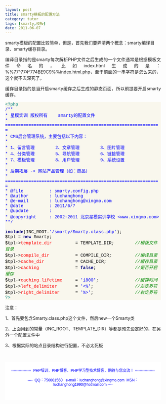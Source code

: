 ```yaml
---
layout: post
title: smarty模板的配置方法
category: tutor
tags: [smarty,模板]
date: 2011-06-07
---
```

<p>smarty模板的配置比较简单，但是，首先我们要弄清两个概念：smarty编译目录、smarty缓存目录。</p>
<p style="text-align: justify;">编译目录指的是smarty每次解析PHP文件之后生成的一个文件通常是根据模板文件命名的，比如index.html生成的是：%%77^774^774BE9C9%%index.html.php，至于前面的一串字符是怎么来的，这个就不去深究了。</p>
<p style="text-align: justify;">缓存目录指的是当开启smarty缓存之后生成的静态页面，所以前提要开启smarty缓存。</p>
<div id="codee_html" style="background-color: rgb(249, 247, 237);">
<div class="source" style="font-family: &quot;[object HTMLOptionElement]&quot;,&quot;Consolas&quot;,&quot;Lucida Console&quot;,&quot;Courier New&quot;; color: rgb(0, 0, 0); background-color: rgb(249, 247, 237);"><span style="color: rgb(0, 128, 128);">&lt;?php</span><br />
<span style="color: rgb(0, 0, 255);">/**</span><br />
<span style="color: rgb(0, 0, 255);"> * 星模实训 版权所有&nbsp;&nbsp;&nbsp; smarty的配置文件&nbsp;&nbsp;&nbsp;&nbsp;&nbsp;&nbsp;&nbsp;&nbsp;&nbsp;&nbsp;&nbsp;&nbsp; </span><br />
<span style="color: rgb(0, 0, 255);"> * ============================================================</span><br />
<span style="color: rgb(0, 0, 255);"> * CMS后台管理系统，主要包括以下内容：</span><br />
<span style="color: rgb(0, 0, 255);"> *</span><br />
<span style="color: rgb(0, 0, 255);"> * 1、留言管理&nbsp;&nbsp;&nbsp;&nbsp;&nbsp;&nbsp;&nbsp; 2、文章管理&nbsp;&nbsp;&nbsp;&nbsp;&nbsp;&nbsp;&nbsp; 3、图片管理</span><br />
<span style="color: rgb(0, 0, 255);"> * 4、分类管理&nbsp;&nbsp;&nbsp;&nbsp;&nbsp;&nbsp;&nbsp; 5、导航管理&nbsp;&nbsp;&nbsp;&nbsp;&nbsp;&nbsp;&nbsp; 6、链接管理</span><br />
<span style="color: rgb(0, 0, 255);"> * 7、模板管理&nbsp;&nbsp;&nbsp;&nbsp;&nbsp;&nbsp;&nbsp; 8、用户管理&nbsp;&nbsp;&nbsp;&nbsp;&nbsp;&nbsp;&nbsp; 9、系统设置</span><br />
<span style="color: rgb(0, 0, 255);"> *</span><br />
<span style="color: rgb(0, 0, 255);"> * 后期拓展 -&gt; 网站产品管理（如：商品）</span><br />
<span style="color: rgb(0, 0, 255);"> * ============================================================</span><br />
<span style="color: rgb(0, 0, 255);"> * @file&nbsp;&nbsp;&nbsp;&nbsp;&nbsp;&nbsp;&nbsp;&nbsp;&nbsp; : smarty.config.php</span><br />
<span style="color: rgb(0, 0, 255);"> * @author&nbsp;&nbsp;&nbsp;&nbsp;&nbsp;&nbsp;&nbsp; : luchanghong</span><br />
<span style="color: rgb(0, 0, 255);"> * @e-mail&nbsp;&nbsp;&nbsp;&nbsp;&nbsp;&nbsp;&nbsp; : luchanghong@xingmo.com</span><br />
<span style="color: rgb(0, 0, 255);"> * @date&nbsp;&nbsp;&nbsp;&nbsp;&nbsp;&nbsp;&nbsp;&nbsp;&nbsp; : 2011/6/7</span><br />
<span style="color: rgb(0, 0, 255);"> * @update&nbsp;&nbsp;&nbsp;&nbsp;&nbsp;&nbsp;&nbsp; : </span><br />
<span style="color: rgb(0, 0, 255);"> * @copyright&nbsp;&nbsp;&nbsp;&nbsp; : 2002-2011 北京星模实训学校 &lt;www.xingmo.com&gt;</span><br />
<span style="color: rgb(0, 0, 255);">**/</span><br />
<br />
<span style="color: rgb(0, 0, 128); font-weight: bold;">include</span>(<span style="color: rgb(0, 0, 0);">INC_ROOT</span><span style="color: rgb(0, 0, 0);">.</span><span style="color: rgb(0, 0, 255);">'/smarty/Smarty.class.php'</span>);<br />
<span style="color: rgb(0, 0, 0);">$tpl</span> <span style="color: rgb(0, 0, 0);">=</span> <span style="color: rgb(0, 0, 128); font-weight: bold;">new</span> <span style="color: rgb(0, 0, 0);">Smarty</span>;<br />
<span style="color: rgb(0, 0, 0);">$tpl</span><span style="color: rgb(0, 0, 0);">-&gt;</span><span style="color: rgb(255, 0, 0);">template_dir</span>&nbsp;&nbsp;&nbsp;&nbsp;&nbsp;&nbsp;&nbsp;&nbsp; <span style="color: rgb(0, 0, 0);">=</span> <span style="color: rgb(0, 0, 0);">TEMPLATE_DIR</span>;&nbsp;&nbsp;&nbsp;&nbsp;&nbsp;&nbsp;&nbsp; <span style="color: rgb(0, 136, 0); font-style: italic;">//模板文件目录</span><br />
<span style="color: rgb(0, 0, 0);">$tpl</span><span style="color: rgb(0, 0, 0);">-&gt;</span><span style="color: rgb(255, 0, 0);">compile_dir</span>&nbsp;&nbsp;&nbsp;&nbsp;&nbsp;&nbsp;&nbsp; &nbsp; <span style="color: rgb(0, 0, 0);">=</span> <span style="color: rgb(0, 0, 0);">COMPILE_DIR</span>;&nbsp;&nbsp;&nbsp;&nbsp;&nbsp;&nbsp;&nbsp;&nbsp; <span style="color: rgb(0, 136, 0); font-style: italic;">//编译目录</span><br />
<span style="color: rgb(0, 0, 0);">$tpl</span><span style="color: rgb(0, 0, 0);">-&gt;</span><span style="color: rgb(255, 0, 0);">cache_dir</span>&nbsp;&nbsp;&nbsp;&nbsp;&nbsp;&nbsp;&nbsp;&nbsp;&nbsp;&nbsp;&nbsp; <span style="color: rgb(0, 0, 0);">=</span> <span style="color: rgb(0, 0, 0);">CACHE_DIR</span>; &nbsp;&nbsp;&nbsp;&nbsp;&nbsp;&nbsp;&nbsp;&nbsp;&nbsp; <span style="color: rgb(0, 136, 0); font-style: italic;">//缓存目录</span><br />
<span style="color: rgb(0, 0, 0);">$tpl</span><span style="color: rgb(0, 0, 0);">-&gt;</span><span style="color: rgb(255, 0, 0);">caching</span>&nbsp;&nbsp;&nbsp;&nbsp;&nbsp;&nbsp;&nbsp;&nbsp;&nbsp;&nbsp;&nbsp;&nbsp;&nbsp; <span style="color: rgb(0, 0, 0);">=</span> <span style="color: rgb(0, 0, 128); font-weight: bold;">false</span>;&nbsp;&nbsp;&nbsp;&nbsp;&nbsp;&nbsp;&nbsp;&nbsp;&nbsp;&nbsp;&nbsp;&nbsp;&nbsp;&nbsp; <span style="color: rgb(0, 136, 0); font-style: italic;">//是否开启缓存</span><br />
<span style="color: rgb(0, 0, 0);">$tpl</span><span style="color: rgb(0, 0, 0);">-&gt;</span><span style="color: rgb(255, 0, 0);">caching_lifetime</span>&nbsp;&nbsp;&nbsp;&nbsp; <span style="color: rgb(0, 0, 0);">=</span> <span style="color: rgb(0, 0, 255);">'1800'</span>;&nbsp;&nbsp;&nbsp;&nbsp;&nbsp;&nbsp;&nbsp;&nbsp;&nbsp;&nbsp;&nbsp;&nbsp;&nbsp; <span style="color: rgb(0, 136, 0); font-style: italic;">//缓存时间</span><br />
<span style="color: rgb(0, 0, 0);">$tpl</span><span style="color: rgb(0, 0, 0);">-&gt;</span><span style="color: rgb(255, 0, 0);">left_delimiter</span>&nbsp;&nbsp;&nbsp;&nbsp;&nbsp;&nbsp; <span style="color: rgb(0, 0, 0);">=</span> <span style="color: rgb(0, 0, 255);">'&lt;%'</span>;&nbsp;&nbsp;&nbsp;&nbsp;&nbsp;&nbsp;&nbsp;&nbsp;&nbsp;&nbsp;&nbsp;&nbsp;&nbsp;&nbsp;&nbsp; <span style="color: rgb(0, 136, 0); font-style: italic;">//左定界符</span><br />
<span style="color: rgb(0, 0, 0);">$tpl</span><span style="color: rgb(0, 0, 0);">-&gt;</span><span style="color: rgb(255, 0, 0);">right_delimiter</span>&nbsp;&nbsp;&nbsp;&nbsp;&nbsp; <span style="color: rgb(0, 0, 0);">=</span> <span style="color: rgb(0, 0, 255);">'%&gt;'</span>;&nbsp;&nbsp;&nbsp;&nbsp;&nbsp;&nbsp;&nbsp;&nbsp;&nbsp;&nbsp;&nbsp;&nbsp;&nbsp;&nbsp;&nbsp; <span style="color: rgb(0, 136, 0); font-style: italic;">//右定界符</span><br />
<span style="color: rgb(0, 128, 128);">?&gt;</span></div>
</div>
<p style="text-align: justify;">注意：</p>
<p style="text-align: justify;">1、首先要包含Smarty.class.php这个文件，然后new一个Smarty类</p>
<p style="text-align: justify;">2、上面用到的常量（INC_ROOT、TEMPLATE_DIR）等都是预先设定好的，在另外一个配置文件中</p>
<p style="text-align: justify;">3、根据实际的站点目录结构进行配置，不必太死板</p>
<p style="text-align: justify;">&nbsp;</p>
<div style="background-color: rgb(255, 255, 255); padding-top: 5px; padding-right: 5px; padding-bottom: 5px; padding-left: 5px; margin-top: 0px; margin-right: 0px; margin-bottom: 0px; margin-left: 0px; font-family: Arial, Verdana, sans-serif; font-size: 12px; ">
<p style="text-align: center;"><span style="color: rgb(0, 0, 255);">----------------&nbsp; PHP培训，PHP博客、PHP学习型技术博客，期待与您交流！ ----------------<br />
<br />
----&nbsp; QQ：750881560&nbsp;&nbsp; e-mail：luchanghong@xingmo.com&nbsp; MSN：luchanghong1990@hotmail.com ----</span></p>
<p style="text-align: center;">&nbsp;</p>
</div>
